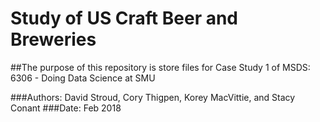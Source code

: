 # Study of US Craft Beer and Breweries

##The purpose of this repository is store files for Case Study 1 of MSDS: 6306 - Doing Data Science at SMU

###Authors:  David Stroud, Cory Thigpen, Korey MacVittie, and Stacy Conant
###Date: Feb 2018

